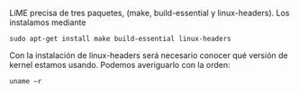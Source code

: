 LiME precisa de tres paquetes, (make, build-essential y linux-headers). Los instalamos mediante 
```
sudo apt-get install make build-essential linux-headers
```

Con la instalación de linux-headers será necesario conocer qué versión de kernel estamos usando. Podemos averiguarlo con la orden: 
```
uname –r
```

